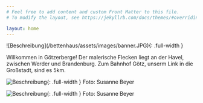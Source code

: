 ```yaml
---
# Feel free to add content and custom Front Matter to this file.
# To modify the layout, see https://jekyllrb.com/docs/themes/#overriding-theme-defaults

layout: home
---
```



<link rel="stylesheet" href="{{ "/assets/css/custom.css" | relative_url }}">
![Beschreibung](/bettenhaus/assets/images/banner.JPG){: .full-width }

Willkommen in Götzerberge! Der malerische Flecken liegt an der Havel, zwischen Werder und Brandenburg. Zum Bahnhof Götz, unserm Link in die Großstadt, sind es 5km.

![Beschreibung](/bettenhaus/assets/images/DSCF1308.jpg){: .full-width }
Foto: Susanne Beyer

![Beschreibung](/bettenhaus/assets/images/DSCF1347.jpg){: .full-width }
Foto: Susanne Beyer



